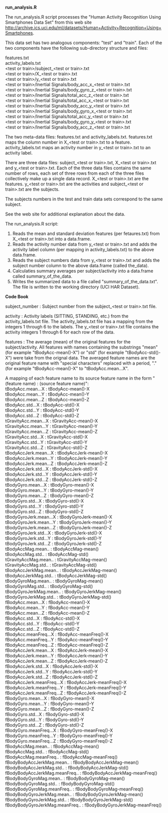 <b>run_analysis.R</b>

The run_analysis.R script processes the "Human Activity Recognition Using Smartphones Data Set" from this web site http://archive.ics.uci.edu/ml/datasets/Human+Activity+Recognition+Using+Smartphones.

This data set has two analogous components: "test" and "train".  Each of the two components have the following sub-directory structure and files:

features.txt<br>
activity_labels.txt<br>
&lt;test or train>/subject_&lt;test or train>.txt<br>
&lt;test or train>/X_&lt;test or train>.txt<br>
&lt;test or train>/y_&lt;test or train>.txt<br>
&lt;test or train>/Inertial Signals/body_acc_x_&lt;test or train>.txt<br>
&lt;test or train>/Inertial Signals/body_gyro_z_&lt;test or train>.txt<br>
&lt;test or train>/Inertial Signals/total_acc_z_&lt;test or train>.txt<br>
&lt;test or train>/Inertial Signals/total_acc_x_&lt;test or train>.txt<br>
&lt;test or train>/Inertial Signals/body_acc_y_&lt;test or train>.txt<br>
&lt;test or train>/Inertial Signals/body_gyro_x_&lt;test or train>.txt<br>
&lt;test or train>/Inertial Signals/total_acc_y_&lt;test or train>.txt<br>
&lt;test or train>/Inertial Signals/body_gyro_y_&lt;test or train>.txt<br>
&lt;test or train>/Inertial Signals/body_acc_z_&lt;test or train>.txt<br>

The two meta-data files: features.txt and activity_labels.txt.  features.txt maps the column number in X_&lt;test or train>.txt to a feature.  activity_labels.txt maps an activity number in y_&lt;test or train>.txt to an activity label.

There are three data files: subject_&lt;test or train>.txt, X_&lt;test or train>.txt and y_&lt;test or train>.txt.  Each of the three data files contains the same number of rows, each set of three rows from each of the three files collectively make up a single data record.  X_&lt;test or train>.txt are the features.  y_&lt;test or train>.txt are the activities and subject_&lt;test or train>.txt are the subjects.

The subjects numbers in the test and train data sets correspond to the same subject.

See the web site for additional explanation about the data.

The run_analysis.R script:<br>
1.  Reads the mean and standard deviation features (per fetaures.txt) from X_&lt;test or train>.txt into a data.frame.<br>
2.  Reads the activity number data from y_&lt;test or train>.txt and adds the activity label column (per mapping in activity_labels.txt) to the above data.frame.<br>
3.  Reads the subject numbers data from y_&lt;test or train>.txt and adds the subject number column to the above data.frame (called the_data).<br>
4.  Calculaties summary averages per subject/activity into a data.frame called summary_of_the_data.<br>
5.  Writes the summarized data to a file called "summary_of_the_data.txt".  The file is written to the working directory (UCI HAR Dataset).<br>


<b>Code Book</b>

subject_number : Subject number from the subject_&lt;test or train>.txt file.

activity : Activity labels (SITTING, STANDING, etc.)  from the activity_labels.txt file.  The activity_labels.txt file has a mapping from the integers 1 through 6 to the labels.  The  y_&lt;test or train>.txt file contains the activity integers 1 through 6 for each row of the data. 

features : The average (mean) of the original features for the subject/activity.  All features with names containing the substrings "mean" (for example "tBodyAcc-mean()-X") or "std" (for example "tBodyAcc-std()-X") were take from the orignal data.  The averaged feature names are the original feature name with "special characters" replaced with a period, "." (for example "tBodyAcc-mean()-X" to "tBodyAcc.mean...X".

A mapping of each feature name to its source feature name in the form "(feature name) : (source feature name)":<br>
tBodyAcc.mean...X : tBodyAcc-mean()-X<br>
tBodyAcc.mean...Y : tBodyAcc-mean()-Y<br>
tBodyAcc.mean...Z : tBodyAcc-mean()-Z<br>
tBodyAcc.std...X : tBodyAcc-std()-X<br>
tBodyAcc.std...Y : tBodyAcc-std()-Y<br>
tBodyAcc.std...Z : tBodyAcc-std()-Z<br>
tGravityAcc.mean...X : tGravityAcc-mean()-X<br>
tGravityAcc.mean...Y : tGravityAcc-mean()-Y<br>
tGravityAcc.mean...Z : tGravityAcc-mean()-Z<br>
tGravityAcc.std...X : tGravityAcc-std()-X<br>
tGravityAcc.std...Y : tGravityAcc-std()-Y<br>
tGravityAcc.std...Z : tGravityAcc-std()-Z<br>
tBodyAccJerk.mean...X : tBodyAccJerk-mean()-X<br>
tBodyAccJerk.mean...Y : tBodyAccJerk-mean()-Y<br>
tBodyAccJerk.mean...Z : tBodyAccJerk-mean()-Z<br>
tBodyAccJerk.std...X : tBodyAccJerk-std()-X<br>
tBodyAccJerk.std...Y : tBodyAccJerk-std()-Y<br>
tBodyAccJerk.std...Z : tBodyAccJerk-std()-Z<br>
tBodyGyro.mean...X : tBodyGyro-mean()-X<br>
tBodyGyro.mean...Y : tBodyGyro-mean()-Y<br>
tBodyGyro.mean...Z : tBodyGyro-mean()-Z<br>
tBodyGyro.std...X : tBodyGyro-std()-X<br>
tBodyGyro.std...Y : tBodyGyro-std()-Y<br>
tBodyGyro.std...Z : tBodyGyro-std()-Z<br>
tBodyGyroJerk.mean...X : tBodyGyroJerk-mean()-X<br>
tBodyGyroJerk.mean...Y : tBodyGyroJerk-mean()-Y<br>
tBodyGyroJerk.mean...Z : tBodyGyroJerk-mean()-Z<br>
tBodyGyroJerk.std...X : tBodyGyroJerk-std()-X<br>
tBodyGyroJerk.std...Y : tBodyGyroJerk-std()-Y<br>
tBodyGyroJerk.std...Z : tBodyGyroJerk-std()-Z<br>
tBodyAccMag.mean.. : tBodyAccMag-mean()<br>
tBodyAccMag.std.. : tBodyAccMag-std()<br>
tGravityAccMag.mean.. : tGravityAccMag-mean()<br>
tGravityAccMag.std.. : tGravityAccMag-std()<br>
tBodyAccJerkMag.mean.. : tBodyAccJerkMag-mean()<br>
tBodyAccJerkMag.std.. : tBodyAccJerkMag-std()<br>
tBodyGyroMag.mean.. : tBodyGyroMag-mean()<br>
tBodyGyroMag.std.. : tBodyGyroMag-std()<br>
tBodyGyroJerkMag.mean.. : tBodyGyroJerkMag-mean()<br>
tBodyGyroJerkMag.std.. : tBodyGyroJerkMag-std()<br>
fBodyAcc.mean...X : fBodyAcc-mean()-X<br>
fBodyAcc.mean...Y : fBodyAcc-mean()-Y<br>
fBodyAcc.mean...Z : fBodyAcc-mean()-Z<br>
fBodyAcc.std...X : fBodyAcc-std()-X<br>
fBodyAcc.std...Y : fBodyAcc-std()-Y<br>
fBodyAcc.std...Z : fBodyAcc-std()-Z<br>
fBodyAcc.meanFreq...X : fBodyAcc-meanFreq()-X<br>
fBodyAcc.meanFreq...Y : fBodyAcc-meanFreq()-Y<br>
fBodyAcc.meanFreq...Z : fBodyAcc-meanFreq()-Z<br>
fBodyAccJerk.mean...X : fBodyAccJerk-mean()-X<br>
fBodyAccJerk.mean...Y : fBodyAccJerk-mean()-Y<br>
fBodyAccJerk.mean...Z : fBodyAccJerk-mean()-Z<br>
fBodyAccJerk.std...X : fBodyAccJerk-std()-X<br>
fBodyAccJerk.std...Y : fBodyAccJerk-std()-Y<br>
fBodyAccJerk.std...Z : fBodyAccJerk-std()-Z<br>
fBodyAccJerk.meanFreq...X : fBodyAccJerk-meanFreq()-X<br>
fBodyAccJerk.meanFreq...Y : fBodyAccJerk-meanFreq()-Y<br>
fBodyAccJerk.meanFreq...Z : fBodyAccJerk-meanFreq()-Z<br>
fBodyGyro.mean...X : fBodyGyro-mean()-X<br>
fBodyGyro.mean...Y : fBodyGyro-mean()-Y<br>
fBodyGyro.mean...Z : fBodyGyro-mean()-Z<br>
fBodyGyro.std...X : fBodyGyro-std()-X<br>
fBodyGyro.std...Y : fBodyGyro-std()-Y<br>
fBodyGyro.std...Z : fBodyGyro-std()-Z<br>
fBodyGyro.meanFreq...X : fBodyGyro-meanFreq()-X<br>
fBodyGyro.meanFreq...Y : fBodyGyro-meanFreq()-Y<br>
fBodyGyro.meanFreq...Z : fBodyGyro-meanFreq()-Z<br>
fBodyAccMag.mean.. : fBodyAccMag-mean()<br>
fBodyAccMag.std.. : fBodyAccMag-std()<br>
fBodyAccMag.meanFreq.. : fBodyAccMag-meanFreq()<br>
fBodyBodyAccJerkMag.mean.. : fBodyBodyAccJerkMag-mean()<br>
fBodyBodyAccJerkMag.std.. : fBodyBodyAccJerkMag-std()<br>
fBodyBodyAccJerkMag.meanFreq.. : fBodyBodyAccJerkMag-meanFreq()<br>
fBodyBodyGyroMag.mean.. : fBodyBodyGyroMag-mean()<br>
fBodyBodyGyroMag.std.. : fBodyBodyGyroMag-std()<br>
fBodyBodyGyroMag.meanFreq.. : fBodyBodyGyroMag-meanFreq()<br>
fBodyBodyGyroJerkMag.mean.. : fBodyBodyGyroJerkMag-mean()<br>
fBodyBodyGyroJerkMag.std.. : fBodyBodyGyroJerkMag-std()<br>
fBodyBodyGyroJerkMag.meanFreq.. : fBodyBodyGyroJerkMag-meanFreq()<br>

